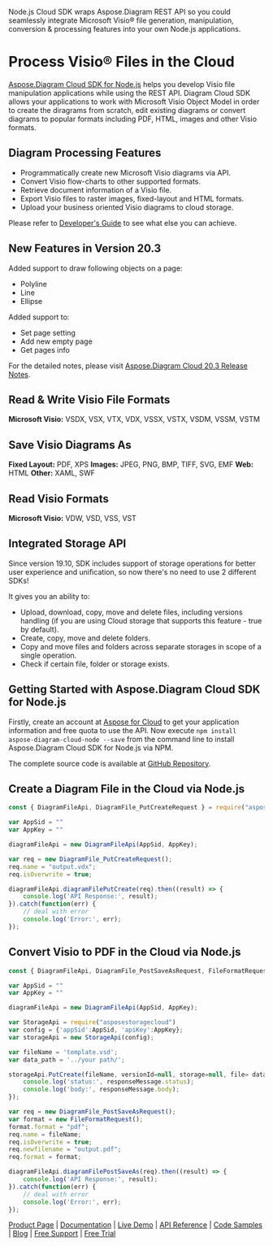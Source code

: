 Node.js Cloud SDK wraps Aspose.Diagram REST API so you could seamlessly integrate Microsoft Visio® file generation, manipulation, conversion & processing features into your own Node.js applications.

# Process Visio® Files in the Cloud
[Aspose.Diagram Cloud SDK for Node.js](https://products.aspose.cloud/diagram/nodejs) helps you develop Visio file manipulation applications while using the REST API. Diagram Cloud SDK allows your applications to work with Microsoft Visio Object Model in order to create the diragrams from scratch, edit existing diagrams or convert diagrams to popular formats including PDF, HTML, images and other Visio formats.

## Diagram Processing Features
- Programmatically create new Microsoft Visio diagrams via API.
- Convert Visio flow-charts to other supported formats.
- Retrieve document information of a Visio file.
- Export Visio files to raster images, fixed-layout and HTML formats.
- Upload your business oriented Visio diagrams to cloud storage.

Please refer to [Developer's Guide](https://docs.aspose.cloud/diagram/developer-guide/) to see what else you can achieve.

## New Features in Version 20.3

Added support to draw following objects on a page:
- Polyline
- Line
- Ellipse

Added support to:
- Set page setting  
- Add new empty page
- Get pages info

For the detailed notes, please visit [Aspose.Diagram Cloud 20.3 Release Notes](https://docs.aspose.cloud/diagram/aspose-diagram-cloud-20-3-release-notes/).

## Read & Write Visio File Formats

**Microsoft Visio:** VSDX, VSX, VTX, VDX, VSSX, VSTX, VSDM, VSSM, VSTM

## Save Visio Diagrams As

**Fixed Layout:** PDF, XPS
**Images:** JPEG, PNG, BMP, TIFF, SVG, EMF
**Web:** HTML
**Other:** XAML, SWF

## Read Visio Formats

**Microsoft Visio:** VDW, VSD, VSS, VST

## Integrated Storage API

Since version 19.10, SDK includes support of storage operations for better user experience and unification, so now there's no need to use 2 different SDKs!

It gives you an ability to:

- Upload, download, copy, move and delete files, including versions handling (if you are using Cloud storage that supports this feature - true by default).
- Create, copy, move and delete folders.
- Copy and move files and folders across separate storages in scope of a single operation.
- Check if certain file, folder or storage exists.

## Getting Started with Aspose.Diagram Cloud SDK for Node.js

Firstly, create an account at [Aspose for Cloud](https://dashboard.aspose.cloud/#/apps) to get your application information and free quota to use the API. Now execute `npm install aspose-diagram-cloud-node --save` from the command line to install Aspose.Diagram Cloud SDK for Node.js via NPM.

The complete source code is available at [GitHub Repository](https://github.com/aspose-diagram-cloud/aspose-diagram-cloud-node).

## Create a Diagram File in the Cloud via Node.js

```js
const { DiagramFileApi, DiagramFile_PutCreateRequest } = require("asposediagramcloud");

var AppSid = ""
var AppKey = ""

diagramFileApi = new DiagramFileApi(AppSid, AppKey);

var req = new DiagramFile_PutCreateRequest();
req.name = "output.vdx";
req.isOverwrite = true;

diagramFileApi.diagramFilePutCreate(req).then((result) => {
    console.log('API Response:', result);
}).catch(function(err) {
    // deal with error
    console.log('Error:', err);
});
```

## Convert Visio to PDF in the Cloud via Node.js

```js
const { DiagramFileApi, DiagramFile_PostSaveAsRequest, FileFormatRequest } = require("asposediagramcloud");

var AppSid = ""
var AppKey = ""

diagramFileApi = new DiagramFileApi(AppSid, AppKey);

var StorageApi = require("asposestoragecloud")
var config = {'appSid':AppSid, 'apiKey':AppKey};
var storageApi = new StorageApi(config);

var fileName = 'template.vsd';
var data_path = '../your path/';

storageApi.PutCreate(fileName, versionId=null, storage=null, file= data_path + fileName , function(responseMessage) {
	console.log('status:', responseMessage.status);
	console.log('body:', responseMessage.body);
});

var req = new DiagramFile_PostSaveAsRequest();
var format = new FileFormatRequest();
format.format = "pdf";
req.name = fileName;
req.isOverwrite = true;
req.newfilename = "output.pdf";
req.format = format;

diagramFileApi.diagramFilePostSaveAs(req).then((result) => {
    console.log('API Response:', result);
}).catch(function(err) {
    // deal with error
    console.log('Error:', err);
});
```

[Product Page](https://products.aspose.cloud/diagram/nodejs) | [Documentation](https://docs.aspose.cloud/diagram/) | [Live Demo](https://products.aspose.app/diagram/family) | [API Reference](https://apireference.aspose.cloud/diagram/) | [Code Samples](https://github.com/aspose-diagram-cloud/aspose-diagram-cloud-node) | [Blog](https://blog.aspose.cloud/category/diagram/) | [Free Support](https://forum.aspose.cloud/c/diagram) | [Free Trial](https://dashboard.aspose.cloud/#/apps)
